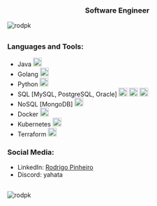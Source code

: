 <h3 align="center">Software Engineer</h3>

<p align="left">
  <img src="https://komarev.com/ghpvc/?username=rodpk&label=Profile%20views&color=0e75b6&style=flat" alt="rodpk" />
</p>

## 
### Languages and Tools:
<ul>
  <li>Java <img src="https://cdn.jsdelivr.net/gh/devicons/devicon/icons/java/java-original.svg" alt="Java" width="20px"/></li>
  <li>Golang <img src="https://cdn.jsdelivr.net/gh/devicons/devicon/icons/go/go-original.svg" alt="Golang" width="20px"/></li>
  <li>Python <img src="https://cdn.jsdelivr.net/gh/devicons/devicon/icons/python/python-original.svg" alt="Python" width="20px"/></li>
  <li>SQL [MySQL, PostgreSQL, Oracle]
    <img src="https://cdn.jsdelivr.net/gh/devicons/devicon/icons/mysql/mysql-original.svg" alt="MySQL" width="20px"/>
    <img src="https://cdn.jsdelivr.net/gh/devicons/devicon/icons/postgresql/postgresql-original.svg" alt="PostgreSQL" width="20px"/>
    <img src="https://cdn.jsdelivr.net/gh/devicons/devicon/icons/oracle/oracle-original.svg" alt="Oracle" width="20px"/>
  </li>
  <li>NoSQL [MongoDB] 
    <img src="https://cdn.jsdelivr.net/gh/devicons/devicon/icons/mongodb/mongodb-original.svg" alt="MongoDB" width="20px"/>
  </li>
  <li>Docker <img src="https://cdn.jsdelivr.net/gh/devicons/devicon/icons/docker/docker-original.svg" alt="Docker" width="20px"/></li>
  <li>Kubernetes <img src="https://cdn.jsdelivr.net/gh/devicons/devicon/icons/kubernetes/kubernetes-plain.svg" alt="Kubernetes" width="20px"/></li>
  <li>Terraform <img src="https://cdn.jsdelivr.net/gh/devicons/devicon/icons/terraform/terraform-original.svg" alt="Terraform" width="20px"/></li>
</ul>

### Social Media:
<ul>
  <li>LinkedIn: <a href="https://www.linkedin.com/in/rodpinheiro/">Rodrigo Pinheiro</a></li>
  <li>Discord: yahata</li>
</ul>

##
<p>
  <img align="left" src="https://github-readme-stats.vercel.app/api/top-langs?username=rodpk&show_icons=true&theme=dracula&locale=en&layout=compact" alt="rodpk" />
</p>
